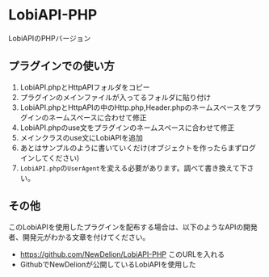 # LobiAPI-PHP
LobiAPIのPHPバージョン

## プラグインでの使い方
1. LobiAPI.phpとHttpAPIフォルダをコピー
1. プラグインのメインファイルが入ってるフォルダに貼り付け
1. LobiAPI.phpとHttpAPIの中のHttp.php,Header.phpのネームスペースをプラグインのネームスペースに合わせて修正
1. LobiAPI.phpのuse文をプラグインのネームスペースに合わせて修正
1. メインクラスのuse文にLobiAPIを追加
1. あとはサンプルのように書いていくだけ(オブジェクトを作ったらまずログインしてください)
1. `LobiAPI.php`の`UserAgent`を変える必要があります。調べて書き換えて下さい。

## その他
このLobiAPIを使用したプラグインを配布する場合は、以下のようなAPIの開発者、開発元がわかる文章を付けてください。
* https://github.com/NewDelion/LobiAPI-PHP    このURLを入れる
* GithubでNewDelionが公開しているLobiAPIを使用した
